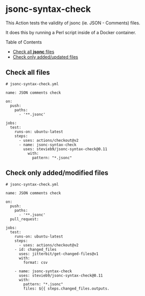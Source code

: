 # jsonc-syntax-check

This Action tests the validity of jsonc (ie. JSON - Comments) files.

It does this by running a Perl script inside of a Docker container.

Table of Contents

- [Check all **jsonc** files](#check-all-files)
- [Check only added/updated files](#check-only-addedmodified-files)

## Check all files

    # jsonc-syntax-check.yml

    name: JSON comments check

    on:
      push:
        paths:
          - '**.jsonc'

    jobs:
      test:
        runs-on: ubuntu-latest
        steps:
          - uses: actions/checkout@v2
          - name: jsonc-syntax-check
            uses: stevieb9/jsonc-syntax-check@0.11
              with:
                pattern: "*.jsonc"

## Check only added/modified files

    # jsonc-syntax-check.yml
    
    name: JSON comments check

    on:
      push:    
        paths:
          - '**.jsonc'
      pull_request:

    jobs:
      test:
        runs-on: ubuntu-latest
        steps:
          - uses: actions/checkout@v2
        - id: changed_files
          uses: jitterbit/get-changed-files@v1
          with:
            format: csv

        - name: jsonc-syntax-check
          uses: stevieb9/jsonc-syntax-check@0.11
          with:
            pattern: "*.jsonc"
            files: ${{ steps.changed_files.outputs.
